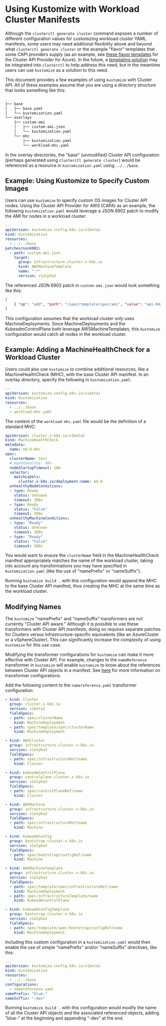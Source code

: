 # Using Kustomize with Workload Cluster Manifests

Although the `clusterctl generate cluster` command exposes a number of different configuration values
for customizing workload cluster YAML manifests, some users may need additional flexibility above
and beyond what `clusterctl generate cluster` or the example "flavor" templates that some CAPI providers
supply (as an example, see [these flavor templates](https://github.com/kubernetes-sigs/cluster-api-provider-azure/tree/main/templates/flavors)
for the Cluster API Provider for Azure). In the future, a [templating solution](https://github.com/kubernetes-sigs/cluster-api/issues/3252)
may be integrated into `clusterctl` to help address this need, but in the meantime users can use
`kustomize` as a solution to this need.

This document provides a few examples of using `kustomize` with Cluster API. All of these examples
assume that you are using a directory structure that looks something like this:

```bash
.
├── base
│   ├── base.yaml
│   └── kustomization.yaml
└── overlays
    ├── custom-ami
    │   ├── custom-ami.json
    │   └── kustomization.yaml
    └── mhc
        ├── kustomization.yaml
        └── workload-mhc.yaml
```

In the overlay directories, the "base" (unmodified) Cluster API configuration (perhaps generated using
`clusterctl generate cluster`) would be referenced as a resource in `kustomization.yaml` using `../../base`.

## Example: Using Kustomize to Specify Custom Images

Users can use `kustomize` to specify custom OS images for Cluster API nodes. Using the Cluster API
Provider for AWS (CAPA) as an example, the following `kustomization.yaml` would leverage a JSON 6902 patch
to modify the AMI for nodes in a workload cluster:

```yaml
---
apiVersion: kustomize.config.k8s.io/v1beta1
kind: Kustomization
resources:
  - ../../base
patchesJson6902:
  - path: custom-ami.json
    target:
      group: infrastructure.cluster.x-k8s.io
      kind: AWSMachineTemplate
      name: ".*"
      version: v1alpha3
```

The referenced JSON 6902 patch in `custom-ami.json` would look something like this:

```json
[
    { "op": "add", "path": "/spec/template/spec/ami", "value": "ami-042db61632f72f145"}
]
```

This configuration assumes that the workload cluster _only_ uses MachineDeployments. Since
MachineDeployments and the KubeadmControlPlane both leverage AWSMachineTemplates, this `kustomize`
configuration would catch all nodes in the workload cluster.

## Example: Adding a MachineHealthCheck for a Workload Cluster

Users could also use `kustomize` to combine additional resources, like a MachineHealthCheck (MHC), with the
base Cluster API manifest. In an overlay directory, specify the following in `kustomization.yaml`:

```yaml
---
apiVersion: kustomize.config.k8s.io/v1beta1
kind: Kustomization
resources:
  - ../../base
  - workload-mhc.yaml
```

The content of the `workload-mhc.yaml` file would be the definition of a standard MHC:

```yaml
apiVersion: cluster.x-k8s.io/v1beta2
kind: MachineHealthCheck
metadata:
  name: md-0-mhc
spec:
  clusterName: test
  # maxUnhealthy: 40%
  nodeStartupTimeout: 10m
  selector:
    matchLabels:
      cluster.x-k8s.io/deployment-name: md-0
  unhealthyNodeConditions:
  - type: Ready
    status: Unknown
    timeout: 300s
  - type: Ready
    status: "False"
    timeout: 300s
  unhealthyMachineConditions:
  - type: "Ready"
    status: Unknown
    timeout: 300s
  - type: "Ready"
    status: "False"
    timeout: 300s
```

You would want to ensure the `clusterName` field in the MachineHealthCheck manifest appropriately
matches the name of the workload cluster, taking into account any transformations you may have specified
in `kustomization.yaml` (like the use of "namePrefix" or "nameSuffix").

Running `kustomize build .` with this configuration would append the MHC to the base
Cluster API manifest, thus creating the MHC at the same time as the workload cluster.

## Modifying Names

The `kustomize` "namePrefix" and "nameSuffix" transformers are not currently "Cluster API aware."
Although it is possible to use these transformers with Cluster API manifests, doing so requires separate
patches for Clusters versus infrastructure-specific equivalents (like an AzureCluster or a vSphereCluster).
This can significantly increase the complexity of using `kustomize` for this use case.

Modifying the transformer configurations for `kustomize` can make it more effective with Cluster API.
For example, changes to the `nameReference` transformer in `kustomize` will enable `kustomize` to know
about the references between Cluster API objects in a manifest. See
[here](https://github.com/kubernetes-sigs/kustomize/tree/master/examples/transformerconfigs) for more
information on transformer configurations.

Add the following content to the `namereference.yaml` transformer configuration:

```yaml
- kind: Cluster
  group: cluster.x-k8s.io
  version: v1beta2
  fieldSpecs:
  - path: spec/clusterName
    kind: MachineDeployment
  - path: spec/template/spec/clusterName
    kind: MachineDeployment

- kind: AWSCluster
  group: infrastructure.cluster.x-k8s.io
  version: v1alpha3
  fieldSpecs:
  - path: spec/infrastructureRef/name
    kind: Cluster

- kind: KubeadmControlPlane
  group: controlplane.cluster.x-k8s.io
  version: v1alpha3
  fieldSpecs:
  - path: spec/controlPlaneRef/name
    kind: Cluster

- kind: AWSMachine
  group: infrastructure.cluster.x-k8s.io
  version: v1alpha3
  fieldSpecs:
  - path: spec/infrastructureRef/name
    kind: Machine

- kind: KubeadmConfig
  group: bootstrap.cluster.x-k8s.io
  version: v1alpha3
  fieldSpecs:
  - path: spec/bootstrap/configRef/name
    kind: Machine

- kind: AWSMachineTemplate
  group: infrastructure.cluster.x-k8s.io
  version: v1alpha3
  fieldSpecs:
  - path: spec/template/spec/infrastructureRef/name
    kind: MachineDeployment
  - path: spec/infrastructureTemplate/name
    kind: KubeadmControlPlane

- kind: KubeadmConfigTemplate
  group: bootstrap.cluster.x-k8s.io
  version: v1alpha3
  fieldSpecs:
  - path: spec/template/spec/bootstrap/configRef/name
    kind: MachineDeployment
```

Including this custom configuration in a `kustomization.yaml` would then enable the use of simple
"namePrefix" and/or "nameSuffix" directives, like this:

```yaml
---
apiVersion: kustomize.config.k8s.io/v1beta1
kind: Kustomization
resources:
  - ../../base
configurations:
  - namereference.yaml
namePrefix: "blue-"
nameSuffix: "-dev"
```

Running `kustomize build .` with this configuration would modify the name of all the Cluster API
objects _and_ the associated referenced objects, adding "blue-" at the beginning and appending "-dev"
at the end.
